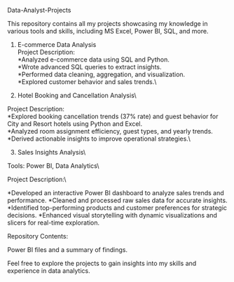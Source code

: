 Data-Analyst-Projects

This repository contains all my projects showcasing my knowledge in various tools and skills, including MS Excel, Power BI, SQL, and more.

1. E-commerce Data Analysis\
Project Description:\
*Analyzed e-commerce data using SQL and Python.\
*Wrote advanced SQL queries to extract insights.\
*Performed data cleaning, aggregation, and visualization.\
*Explored customer behavior and sales trends.\

2. Hotel Booking and Cancellation Analysis\

Project Description:\
*Explored booking cancellation trends (37% rate) and guest behavior for City and Resort hotels using Python and Excel.\
*Analyzed room assignment efficiency, guest types, and yearly trends.\
*Derived actionable insights to improve operational strategies.\


3. Sales Insights Analysis\

Tools: Power BI, Data Analytics\

Project Description:\

*Developed an interactive Power BI dashboard to analyze sales trends and performance.
*Cleaned and processed raw sales data for accurate insights.
*Identified top-performing products and customer preferences for strategic decisions.
*Enhanced visual storytelling with dynamic visualizations and slicers for real-time exploration.

Repository Contents:

Power BI files and a summary of findings.

Feel free to explore the projects to gain insights into my skills and experience in data analytics.

